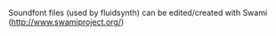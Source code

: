 Soundfont files (used by fluidsynth) can be edited/created with Swami (http://www.swamiproject.org/)